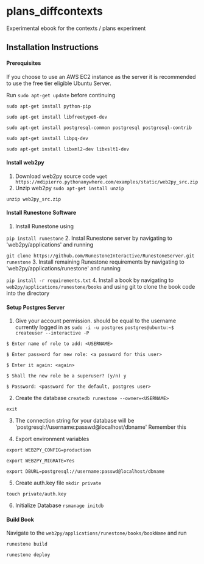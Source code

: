 # plans_diffcontexts
Experimental ebook for the contexts / plans experiment

## Installation Instructions

#### Prerequisites

If you choose to use an AWS EC2 instance as the server it is recommended to use the free tier eligible Ubuntu Server.

Run `sudo apt-get update` before continuing

`sudo apt-get install python-pip`

`sudo apt-get install libfreetype6-dev`

`sudo apt-get install postgresql-common postgresql postgresql-contrib`

`sudo apt-get install libpq-dev`

`sudo apt-get install libxml2-dev libxslt1-dev`

#### Install web2py

1. Download web2py source code
`wget https://mdipierro.pythonanywhere.com/examples/static/web2py_src.zip`
2. Unzip web2py
`sudo apt-get install unzip`

`unzip web2py_src.zip`

#### Install Runestone Software

1. Install Runestone using

  `pip install runestone`
2. Instal Runestone server by navigating to 'web2py/applications' and running

  `git clone https://github.com/RunestoneInteractive/RunestoneServer.git runestone`
3. Install remaining Runestone requirements by navigating to 'web2py/applications/runestone' and running

  `pip install -r requirements.txt`
4. Install a book by navigating to `web2py/applications/runestone/books` and using git to clone the book code into the directory

#### Setup Postgres Server

1. Give your account permission. <USERNAME> should be equal to the username currently logged in as
  `sudo -i -u postgres`
`postgres@ubuntu:~$ createuser --interactive -P`
  
`$ Enter name of role to add: <USERNAME>`

`$ Enter password for new role: <a password for this user>`

`$ Enter it again: <again>`

`$ Shall the new role be a superuser? (y/n) y`

`$ Password: <password for the default, postgres user>`

2. Create the database 
`createdb runestone --owner=<USERNAME>`
  
  `exit`

3. The connection string for your database will be 'postgresql://username:passwd@localhost/dbname' Remember this

4. Export environment variables

`export WEB2PY_CONFIG=production`

`export WEB2PY_MIGRATE=Yes`

`export DBURL=postgresql://username:passwd@localhost/dbname`

5. Create auth.key file
`mkdir private`

`touch private/auth.key`

6. Initialize Database
`rsmanage initdb`

#### Build Book
Navigate to the `web2py/applications/runestone/books/bookName` and run

`runestone build`

`runestone deploy`






